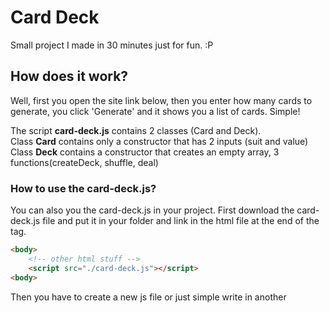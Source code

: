 # Card Deck
 
Small project I made in 30 minutes just for fun. :P

## How does it work?
Well, first you open the site link below, then you enter how many cards to generate, you click 'Generate' and it shows you a list of cards. Simple!

The script **card-deck.js** contains 2 classes (Card and Deck).  
Class **Card** contains only a constructor that has 2 inputs (suit and value)  
Class **Deck** contains a constructor that creates an empty array, 3 functions(createDeck, shuffle, deal)  

### How to use the card-deck.js?

You can also you the card-deck.js in your project. 
First download the card-deck.js file and put it in your folder and link in the html file at the end of the <body> tag.  
```html
<body>
    <!-- other html stuff -->
    <script src="./card-deck.js"></script>
<body>
```
 
Then you have to create a new js file or just simple write in another <script> tag.  
 
Code:
```javascript
var deck = new Deck(); // Creates an empty deck;
var num = 4;
deck.createDeck(suits, values); // Takes from the arrays 'suits' and 'values' from card-deck.js and creates an array of cards (52)
deck.shuffle(); // Shuffles the deck once. To shuffle it more than once you can use 'deck.shuffleDeck(num)'
//deck.shuffleDeck(3);
var cards = deck.deal(num); // 'num' is a variable and should take an integer (1 <= num <= 52)
// Print out the dealt cards
for(var i = 0; i < cards.length; i++)
    console.log(cards[i].value + ' of ' + cards[i].suit);

```

### Known bugs:
- The site is not optimized very well for smaller screens..  
  
### Link to website:
https://andrejstojkovic.github.io/card-deck/
